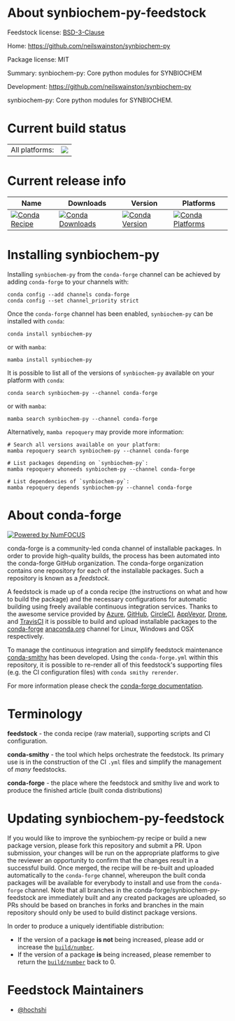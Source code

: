 About synbiochem-py-feedstock
=============================

Feedstock license: [BSD-3-Clause](https://github.com/conda-forge/synbiochem-py-feedstock/blob/main/LICENSE.txt)

Home: https://github.com/neilswainston/synbiochem-py

Package license: MIT

Summary: synbiochem-py: Core python modules for SYNBIOCHEM

Development: https://github.com/neilswainston/synbiochem-py

synbiochem-py: Core python modules for SYNBIOCHEM.


Current build status
====================


<table><tr><td>All platforms:</td>
    <td>
      <a href="https://dev.azure.com/conda-forge/feedstock-builds/_build/latest?definitionId=9261&branchName=main">
        <img src="https://dev.azure.com/conda-forge/feedstock-builds/_apis/build/status/synbiochem-py-feedstock?branchName=main">
      </a>
    </td>
  </tr>
</table>

Current release info
====================

| Name | Downloads | Version | Platforms |
| --- | --- | --- | --- |
| [![Conda Recipe](https://img.shields.io/badge/recipe-synbiochem--py-green.svg)](https://anaconda.org/conda-forge/synbiochem-py) | [![Conda Downloads](https://img.shields.io/conda/dn/conda-forge/synbiochem-py.svg)](https://anaconda.org/conda-forge/synbiochem-py) | [![Conda Version](https://img.shields.io/conda/vn/conda-forge/synbiochem-py.svg)](https://anaconda.org/conda-forge/synbiochem-py) | [![Conda Platforms](https://img.shields.io/conda/pn/conda-forge/synbiochem-py.svg)](https://anaconda.org/conda-forge/synbiochem-py) |

Installing synbiochem-py
========================

Installing `synbiochem-py` from the `conda-forge` channel can be achieved by adding `conda-forge` to your channels with:

```
conda config --add channels conda-forge
conda config --set channel_priority strict
```

Once the `conda-forge` channel has been enabled, `synbiochem-py` can be installed with `conda`:

```
conda install synbiochem-py
```

or with `mamba`:

```
mamba install synbiochem-py
```

It is possible to list all of the versions of `synbiochem-py` available on your platform with `conda`:

```
conda search synbiochem-py --channel conda-forge
```

or with `mamba`:

```
mamba search synbiochem-py --channel conda-forge
```

Alternatively, `mamba repoquery` may provide more information:

```
# Search all versions available on your platform:
mamba repoquery search synbiochem-py --channel conda-forge

# List packages depending on `synbiochem-py`:
mamba repoquery whoneeds synbiochem-py --channel conda-forge

# List dependencies of `synbiochem-py`:
mamba repoquery depends synbiochem-py --channel conda-forge
```


About conda-forge
=================

[![Powered by
NumFOCUS](https://img.shields.io/badge/powered%20by-NumFOCUS-orange.svg?style=flat&colorA=E1523D&colorB=007D8A)](https://numfocus.org)

conda-forge is a community-led conda channel of installable packages.
In order to provide high-quality builds, the process has been automated into the
conda-forge GitHub organization. The conda-forge organization contains one repository
for each of the installable packages. Such a repository is known as a *feedstock*.

A feedstock is made up of a conda recipe (the instructions on what and how to build
the package) and the necessary configurations for automatic building using freely
available continuous integration services. Thanks to the awesome service provided by
[Azure](https://azure.microsoft.com/en-us/services/devops/), [GitHub](https://github.com/),
[CircleCI](https://circleci.com/), [AppVeyor](https://www.appveyor.com/),
[Drone](https://cloud.drone.io/welcome), and [TravisCI](https://travis-ci.com/)
it is possible to build and upload installable packages to the
[conda-forge](https://anaconda.org/conda-forge) [anaconda.org](https://anaconda.org/)
channel for Linux, Windows and OSX respectively.

To manage the continuous integration and simplify feedstock maintenance
[conda-smithy](https://github.com/conda-forge/conda-smithy) has been developed.
Using the ``conda-forge.yml`` within this repository, it is possible to re-render all of
this feedstock's supporting files (e.g. the CI configuration files) with ``conda smithy rerender``.

For more information please check the [conda-forge documentation](https://conda-forge.org/docs/).

Terminology
===========

**feedstock** - the conda recipe (raw material), supporting scripts and CI configuration.

**conda-smithy** - the tool which helps orchestrate the feedstock.
                   Its primary use is in the construction of the CI ``.yml`` files
                   and simplify the management of *many* feedstocks.

**conda-forge** - the place where the feedstock and smithy live and work to
                  produce the finished article (built conda distributions)


Updating synbiochem-py-feedstock
================================

If you would like to improve the synbiochem-py recipe or build a new
package version, please fork this repository and submit a PR. Upon submission,
your changes will be run on the appropriate platforms to give the reviewer an
opportunity to confirm that the changes result in a successful build. Once
merged, the recipe will be re-built and uploaded automatically to the
`conda-forge` channel, whereupon the built conda packages will be available for
everybody to install and use from the `conda-forge` channel.
Note that all branches in the conda-forge/synbiochem-py-feedstock are
immediately built and any created packages are uploaded, so PRs should be based
on branches in forks and branches in the main repository should only be used to
build distinct package versions.

In order to produce a uniquely identifiable distribution:
 * If the version of a package **is not** being increased, please add or increase
   the [``build/number``](https://docs.conda.io/projects/conda-build/en/latest/resources/define-metadata.html#build-number-and-string).
 * If the version of a package **is** being increased, please remember to return
   the [``build/number``](https://docs.conda.io/projects/conda-build/en/latest/resources/define-metadata.html#build-number-and-string)
   back to 0.

Feedstock Maintainers
=====================

* [@hochshi](https://github.com/hochshi/)


